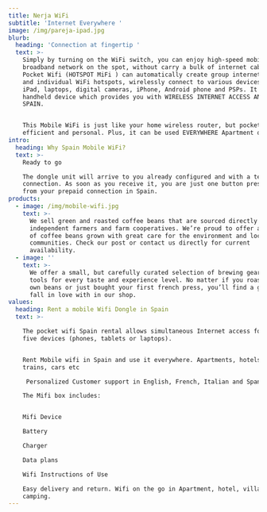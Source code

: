 ```yaml
---
title: Nerja WiFi
subtitle: 'Internet Everywhere '
image: /img/pareja-ipad.jpg
blurb:
  heading: 'Connection at fingertip '
  text: >-
    Simply by turning on the WiFi switch, you can enjoy high-speed mobile
    broadband network on the spot, without carry a bulk of internet cable. The
    Pocket Wifi (HOTSPOT MiFi ) can automatically create group internet access
    and individual WiFi hotspots, wirelessly connect to various devices, such as
    iPad, laptops, digital cameras, iPhone, Android phone and PSPs. It's a  3G
    handheld device which provides you with WIRELESS INTERNET ACCESS ANYWHERE IN
    SPAIN. 


    This Mobile WiFi is just like your home wireless router, but pocket-sized,
    efficient and personal. Plus, it can be used EVERYWHERE Apartment or Beach.
intro:
  heading: Why Spain Mobile WiFi?
  text: >-
    Ready to go

    The dongle unit will arrive to you already configured and with a tested
    connection. As soon as you receive it, you are just one button press away
    from your prepaid connection in Spain.
products:
  - image: /img/mobile-wifi.jpg
    text: >-
      We sell green and roasted coffee beans that are sourced directly from
      independent farmers and farm cooperatives. We’re proud to offer a variety
      of coffee beans grown with great care for the environment and local
      communities. Check our post or contact us directly for current
      availability.
  - image: ''
    text: >-
      We offer a small, but carefully curated selection of brewing gear and
      tools for every taste and experience level. No matter if you roast your
      own beans or just bought your first french press, you’ll find a gadget to
      fall in love with in our shop.
values:
  heading: Rent a mobile Wifi Dongle in Spain
  text: >-

    The pocket wifi Spain rental allows simultaneous Internet access for up to
    five devices (phones, tablets or laptops).


    Rent Mobile wifi in Spain and use it everywhere. Apartments, hotels, beach,
    trains, cars etc

     Personalized Customer support in English, French, Italian and Spanish

    The Mifi box includes:


    Mifi Device

    Battery

    Charger

    Data plans 

    Wifi Instructions of Use

    Easy delivery and return. Wifi on the go in Apartment, hotel, villa or 
    camping.
---
```


